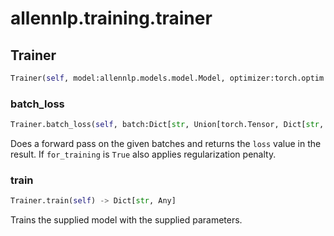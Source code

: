 # allennlp.training.trainer

## Trainer
```python
Trainer(self, model:allennlp.models.model.Model, optimizer:torch.optim.optimizer.Optimizer, iterator:allennlp.data.iterators.data_iterator.DataIterator, train_dataset:Iterable[allennlp.data.instance.Instance], validation_dataset:Union[Iterable[allennlp.data.instance.Instance], NoneType]=None, patience:Union[int, NoneType]=None, validation_metric:str='-loss', validation_iterator:allennlp.data.iterators.data_iterator.DataIterator=None, shuffle:bool=True, num_epochs:int=20, serialization_dir:Union[str, NoneType]=None, num_serialized_models_to_keep:int=20, keep_serialized_model_every_num_seconds:int=None, checkpointer:allennlp.training.checkpointer.Checkpointer=None, model_save_interval:float=None, cuda_device:int=-1, grad_norm:Union[float, NoneType]=None, grad_clipping:Union[float, NoneType]=None, learning_rate_scheduler:Union[allennlp.training.learning_rate_schedulers.learning_rate_scheduler.LearningRateScheduler, NoneType]=None, momentum_scheduler:Union[allennlp.training.momentum_schedulers.momentum_scheduler.MomentumScheduler, NoneType]=None, summary_interval:int=100, histogram_interval:int=None, should_log_parameter_statistics:bool=True, should_log_learning_rate:bool=False, log_batch_size_period:Union[int, NoneType]=None, moving_average:Union[allennlp.training.moving_average.MovingAverage, NoneType]=None, distributed:bool=False, rank:int=0, world_size:int=1, num_gradient_accumulation_steps:int=1) -> None
```

### batch_loss
```python
Trainer.batch_loss(self, batch:Dict[str, Union[torch.Tensor, Dict[str, torch.Tensor]]], for_training:bool) -> torch.Tensor
```

Does a forward pass on the given batches and returns the ``loss`` value in the result.
If ``for_training`` is `True` also applies regularization penalty.

### train
```python
Trainer.train(self) -> Dict[str, Any]
```

Trains the supplied model with the supplied parameters.

